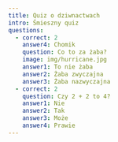 ```yaml
---
title: Quiz o dziwnactwach
intro: Śmieszny quiz
questions:
  - correct: 2
    answer4: Chomik
    question: Co to za żaba?
    image: img/hurricane.jpg
    answer1: To nie żaba
    answer2: Żaba zwyczajna
    answer3: Żaba nazwyczajna
  - correct: 2
    question: Czy 2 + 2 to 4?
    answer1: Nie
    answer2: Tak
    answer3: Może
    answer4: Prawie
---
```

